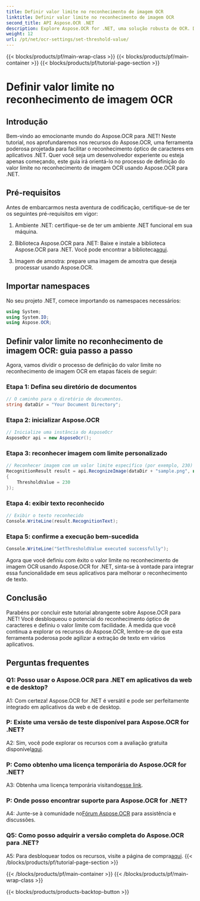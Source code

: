 ```yaml
---
title: Definir valor limite no reconhecimento de imagem OCR
linktitle: Definir valor limite no reconhecimento de imagem OCR
second_title: API Aspose.OCR .NET
description: Explore Aspose.OCR for .NET, uma solução robusta de OCR. Defina valores de limite personalizados sem esforço. Melhore o reconhecimento de texto em seus aplicativos.
weight: 12
url: /pt/net/ocr-settings/set-threshold-value/
---
```


{{< blocks/products/pf/main-wrap-class >}}
{{< blocks/products/pf/main-container >}}
{{< blocks/products/pf/tutorial-page-section >}}

# Definir valor limite no reconhecimento de imagem OCR

## Introdução

Bem-vindo ao emocionante mundo do Aspose.OCR para .NET! Neste tutorial, nos aprofundaremos nos recursos do Aspose.OCR, uma ferramenta poderosa projetada para facilitar o reconhecimento óptico de caracteres em aplicativos .NET. Quer você seja um desenvolvedor experiente ou esteja apenas começando, este guia irá orientá-lo no processo de definição do valor limite no reconhecimento de imagem OCR usando Aspose.OCR para .NET.

## Pré-requisitos

Antes de embarcarmos nesta aventura de codificação, certifique-se de ter os seguintes pré-requisitos em vigor:

1. Ambiente .NET: certifique-se de ter um ambiente .NET funcional em sua máquina.

2.  Biblioteca Aspose.OCR para .NET: Baixe e instale a biblioteca Aspose.OCR para .NET. Você pode encontrar a biblioteca[aqui](https://releases.aspose.com/ocr/net/).

3. Imagem de amostra: prepare uma imagem de amostra que deseja processar usando Aspose.OCR.

## Importar namespaces

No seu projeto .NET, comece importando os namespaces necessários:

```csharp
using System;
using System.IO;
using Aspose.OCR;
```

## Definir valor limite no reconhecimento de imagem OCR: guia passo a passo

Agora, vamos dividir o processo de definição do valor limite no reconhecimento de imagem OCR em etapas fáceis de seguir:

### Etapa 1: Defina seu diretório de documentos

```csharp
// O caminho para o diretório de documentos.
string dataDir = "Your Document Directory";
```

### Etapa 2: inicializar Aspose.OCR

```csharp
// Inicialize uma instância do AsposeOcr
AsposeOcr api = new AsposeOcr();
```

### Etapa 3: reconhecer imagem com limite personalizado

```csharp
// Reconhecer imagem com um valor limite específico (por exemplo, 230)
RecognitionResult result = api.RecognizeImage(dataDir + "sample.png", new RecognitionSettings
{
    ThresholdValue = 230
});
```

### Etapa 4: exibir texto reconhecido

```csharp
// Exibir o texto reconhecido
Console.WriteLine(result.RecognitionText);
```

### Etapa 5: confirme a execução bem-sucedida

```csharp
Console.WriteLine("SetThresholdValue executed successfully");
```

Agora que você definiu com êxito o valor limite no reconhecimento de imagem OCR usando Aspose.OCR for .NET, sinta-se à vontade para integrar essa funcionalidade em seus aplicativos para melhorar o reconhecimento de texto.

## Conclusão

Parabéns por concluir este tutorial abrangente sobre Aspose.OCR para .NET! Você desbloqueou o potencial do reconhecimento óptico de caracteres e definiu o valor limite com facilidade. À medida que você continua a explorar os recursos do Aspose.OCR, lembre-se de que esta ferramenta poderosa pode agilizar a extração de texto em vários aplicativos.

## Perguntas frequentes

### Q1: Posso usar o Aspose.OCR para .NET em aplicativos da web e de desktop?

A1: Com certeza! Aspose.OCR for .NET é versátil e pode ser perfeitamente integrado em aplicativos da web e de desktop.

### P: Existe uma versão de teste disponível para Aspose.OCR for .NET?

 A2: Sim, você pode explorar os recursos com a avaliação gratuita disponível[aqui](https://releases.aspose.com/).

### P: Como obtenho uma licença temporária do Aspose.OCR for .NET?

 A3: Obtenha uma licença temporária visitando[esse link](https://purchase.aspose.com/temporary-license/).

### P: Onde posso encontrar suporte para Aspose.OCR for .NET?

 A4: Junte-se à comunidade no[Fórum Aspose.OCR](https://forum.aspose.com/c/ocr/16) para assistência e discussões.

### Q5: Como posso adquirir a versão completa do Aspose.OCR para .NET?

 A5: Para desbloquear todos os recursos, visite a página de compra[aqui](https://purchase.aspose.com/buy).
{{< /blocks/products/pf/tutorial-page-section >}}

{{< /blocks/products/pf/main-container >}}
{{< /blocks/products/pf/main-wrap-class >}}

{{< blocks/products/products-backtop-button >}}
